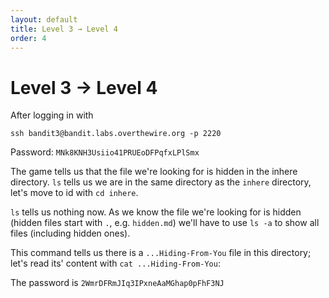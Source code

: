 ```yaml
---
layout: default
title: Level 3 → Level 4
order: 4
---
```


# Level 3 → Level 4
After logging in with 

`ssh bandit3@bandit.labs.overthewire.org -p 2220`

Password: `MNk8KNH3Usiio41PRUEoDFPqfxLPlSmx`

The game tells us that the file we're looking for is hidden in the inhere directory.
`ls` tells us we are in the same directory as the `inhere` directory, let's move to id with `cd inhere`.

`ls` tells us nothing now. As we know the file we're looking for is hidden (hidden files start with `.`, e.g. `hidden.md`) we'll have to use `ls -a` to show all files (including hidden ones).

This command tells us there is a `...Hiding-From-You` file in this directory; let's read its' content with `cat ...Hiding-From-You`:

The password is `2WmrDFRmJIq3IPxneAaMGhap0pFhF3NJ`